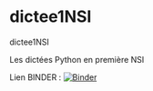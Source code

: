 # dictee1NSI
dictee1NSI

Les dictées Python en première NSI

Lien BINDER : [![Binder](https://mybinder.org/badge_logo.svg)](https://mybinder.org/v2/gh/glaporte60/dictee1NSI/HEAD)
